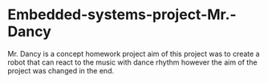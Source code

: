# Embedded-systems-project-Mr.-Dancy
Mr. Dancy is a concept homework project aim of this project was to create a robot that can react to the music with dance rhythm however the aim of the project was changed in the end.
